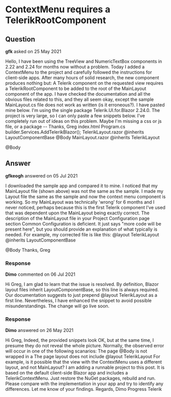 # ContextMenu requires a TelerikRootComponent

## Question

**gfk** asked on 25 May 2021

Hello, I have been using the TreeView and NumericTextBox components in 2.22 and 2.24 for months now without a problem. Today I added a ContextMenu to the project and carefully followed the instructions for client-side apps. After many hours of solid research, the new component produces nothing but: A Telerik component on the requested view requires a TelerikRootComponent to be added to the root of the MainLayout component of the app. I have checked the documentation and all the obvious files related to this, and they all seem okay, except the sample MainLayout.cs file does not work as written (is it erroneous?). I have pasted mine below. I'm using the single package Telerik.UI.for.Blazor 2.24.0. The project is very large, so I can only paste a few snippets below. I've completely run out of ideas on this problem. Maybe I'm missing a css or js file, or a package -- Thanks, Greg index.html <link rel="stylesheet" href="_content/Telerik.UI.for.Blazor/css/kendo-theme-default/all.css" /> <script src="_content/Telerik.UI.for.Blazor/js/telerik-blazor.js" defer> </script> Program.cs builder.Services.AddTelerikBlazor(); TelerikLayout.razor @inherits LayoutComponentBase <TelerikRootComponent> @Body </TelerikRootComponent> MainLayout.razor @inherits TelerikLayout

@Body

## Answer

**gfkeogh** answered on 05 Jul 2021

I downloaded the sample app and compared it to mine. I noticed that my MainLayout file (shown above) was not the same as the sample. I made my Layout file the same as the sample and now the context menu component is working. So my MainLayout was technically 'wrong' for 6 months and I never noticed, perhaps because this is the first Telerik component I've used that was dependent upon the MainLayout being exactly correct. The description of the MainLayout file in your Project Configuration page section Common Configuration is deficient. It just says "more code will be present here", but you should provide an explanation of what typically is needed. For example, my corrected file is like this: @layout TelerikLayout
@inherits LayoutComponentBase

@Body Thanks, Greg

### Response

**Dimo** commented on 06 Jul 2021

Hi Greg, I am glad to learn that the issue is resolved. By definition, Blazor layout files inherit LayoutComponentBase, so this line is always required. Our documentation suggests to just prepend @layout TelerikLayout as a first line. Nevertheless, I have enhanced the snippet to avoid possible misunderstandings. The change will go live soon.

### Response

**Dimo** answered on 26 May 2021

Hi Greg, Indeed, the provided snippets look OK, but at the same time, I presume they do not reveal the whole picture. Normally, the observed error will occur in one of the following scanarios: The page @Body is not wrapped in a <TelerikRootComponent> The page layout does not include @layout TelerikLayout For example, is it possible that the view with the ContextMenu uses a different layout, and not MainLayout? I am adding a runnable project to this post. It is based on the default client-side Blazor app and includes a TelerikContextMenu. Just restore the NuGet packages, rebuild and run. Please compare with the implementation in your app and try to identify any differences. Let me know of your findings. Regards, Dimo Progress Telerik
